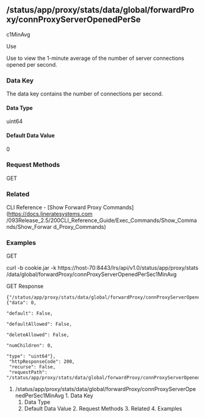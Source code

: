 ## /status/app/proxy/stats/data/global/forwardProxy/connProxyServerOpenedPerSe
c1MinAvg

Use

Use to view the 1-minute average of the number of server connections opened
per second.

### Data Key

The data key contains the number of connections per second.

#### Data Type

uint64

#### Default Data Value

0

### Request Methods

GET

### Related

CLI Reference - [Show Forward Proxy Commands](https://docs.lineratesystems.com
/093Release_2.5/200CLI_Reference_Guide/Exec_Commands/Show_Commands/Show_Forwar
d_Proxy_Commands)

### Examples

GET

curl -b cookie.jar -k https://host-70:8443/lrs/api/v1.0/status/app/proxy/stats
/data/global/forwardProxy/connProxyServerOpenedPerSec1MinAvg

GET Response

    
    {"/status/app/proxy/stats/data/global/forwardProxy/connProxyServerOpenedPerSec1MinAvg": {"data": 0,
                                                                                              "default": False,
                                                                                              "defaultAllowed": False,
                                                                                              "deleteAllowed": False,
                                                                                              "numChildren": 0,
                                                                                              "type": "uint64"},
     "httpResponseCode": 200,
     "recurse": False,
     "requestPath": "/status/app/proxy/stats/data/global/forwardProxy/connProxyServerOpenedPerSec1MinAvg"}
    

  1. /status/app/proxy/stats/data/global/forwardProxy/connProxyServerOpenedPerSec1MinAvg
    1. Data Key
      1. Data Type
      2. Default Data Value
    2. Request Methods
    3. Related
    4. Examples

